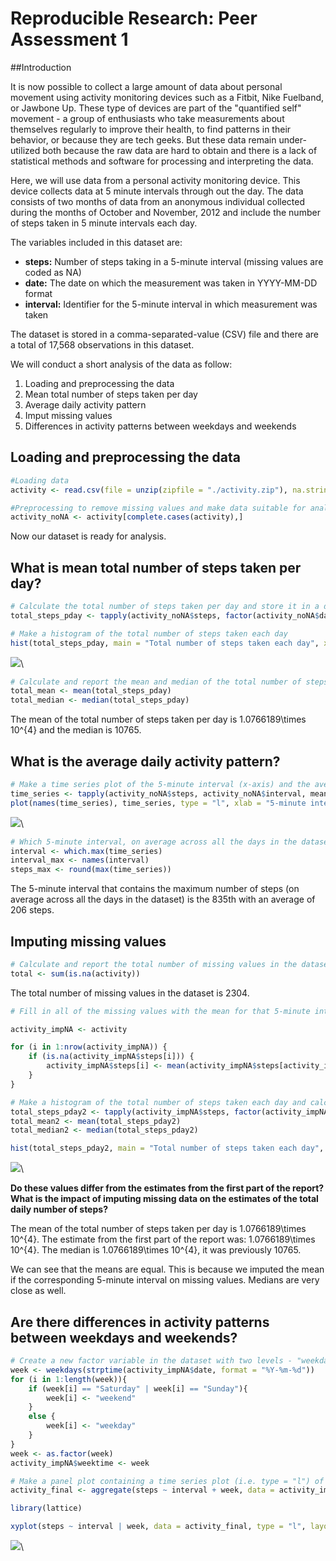 # Reproducible Research: Peer Assessment 1

##Introduction

It is now possible to collect a large amount of data about personal movement using activity monitoring devices such as a Fitbit, Nike Fuelband, or Jawbone Up. These type of devices are part of the "quantified self" movement - a group of enthusiasts who take measurements about themselves regularly to improve their health, to find patterns in their behavior, or because they are tech geeks. But these data remain under-utilized both because the raw data are hard to obtain and there is a lack of statistical methods and software for processing and interpreting the data.

Here, we will use data from a personal activity monitoring device. This device collects data at 5 minute intervals through out the day. The data consists of two months of data from an anonymous individual collected during the months of October and November, 2012 and include the number of steps taken in 5 minute intervals each day.

The variables included in this dataset are:

- **steps:** Number of steps taking in a 5-minute interval (missing values are coded as NA)
- **date:** The date on which the measurement was taken in YYYY-MM-DD format
- **interval:** Identifier for the 5-minute interval in which measurement was taken

The dataset is stored in a comma-separated-value (CSV) file and there are a total of 17,568 observations in this dataset.

We will conduct a short analysis of the data as follow:

1. Loading and preprocessing the data
2. Mean total number of steps taken per day
3. Average daily activity pattern
4. Imput missing values
5. Differences in activity patterns between weekdays and weekends

## Loading and preprocessing the data


```r
#Loading data
activity <- read.csv(file = unzip(zipfile = "./activity.zip"), na.strings = "NA")

#Preprocessing to remove missing values and make data suitable for analysis
activity_noNA <- activity[complete.cases(activity),]
```

Now our dataset is ready for analysis.

## What is mean total number of steps taken per day?


```r
# Calculate the total number of steps taken per day and store it in a data frame
total_steps_pday <- tapply(activity_noNA$steps, factor(activity_noNA$date), sum)

# Make a histogram of the total number of steps taken each day
hist(total_steps_pday, main = "Total number of steps taken each day", xlab = "Total steps per day", col = "blue")
```

![](PA1_template_files/figure-html/unnamed-chunk-2-1.png)\

```r
# Calculate and report the mean and median of the total number of steps taken per day
total_mean <- mean(total_steps_pday)
total_median <- median(total_steps_pday)
```

The mean of the total number of steps taken per day is 1.0766189\times 10^{4} and the median is 10765.

## What is the average daily activity pattern?


```r
# Make a time series plot of the 5-minute interval (x-axis) and the average number of steps taken, averaged across all days (y-axis)
time_series <- tapply(activity_noNA$steps, activity_noNA$interval, mean)
plot(names(time_series), time_series, type = "l", xlab = "5-minute interval", ylab = "Average number of steps each day", main = "Average daily activity", col = "blue")
```

![](PA1_template_files/figure-html/unnamed-chunk-3-1.png)\

```r
# Which 5-minute interval, on average across all the days in the dataset, contains the maximum number of steps?
interval <- which.max(time_series)
interval_max <- names(interval)
steps_max <- round(max(time_series))
```

The 5-minute interval that contains the maximum number of steps (on average across all the days in the dataset) is the 835th with an average of 206 steps.

## Imputing missing values


```r
# Calculate and report the total number of missing values in the dataset (i.e. the total number of rows with NAs)
total <- sum(is.na(activity))
```

The total number of missing values in the dataset is 2304.


```r
# Fill in all of the missing values with the mean for that 5-minute interval across all dataset. Create a new dataset (called "activity_impNA) that is equal to the original dataset but with the missing data filled in.

activity_impNA <- activity

for (i in 1:nrow(activity_impNA)) {
    if (is.na(activity_impNA$steps[i])) {
        activity_impNA$steps[i] <- mean(activity_impNA$steps[activity_impNA$interval == activity_impNA$interval[i]], na.rm=TRUE)
    }
}

# Make a histogram of the total number of steps taken each day and calculate and report the mean and median total number of steps taken per day. 
total_steps_pday2 <- tapply(activity_impNA$steps, factor(activity_impNA$date), sum)
total_mean2 <- mean(total_steps_pday2)
total_median2 <- median(total_steps_pday2)

hist(total_steps_pday2, main = "Total number of steps taken each day", xlab = "Total steps per day", col = "blue")
```

![](PA1_template_files/figure-html/unnamed-chunk-5-1.png)\

**Do these values differ from the estimates from the first part of the report? What is the impact of imputing missing data on the estimates of the total daily number of steps?**

The mean of the total number of steps taken per day is 1.0766189\times 10^{4}. The estimate from the first part of the report was: 1.0766189\times 10^{4}. The median is 1.0766189\times 10^{4}, it was previously 10765.

We can see that the means are equal. This is because we imputed the mean if the corresponding 5-minute interval on missing values. Medians are very close as well.

## Are there differences in activity patterns between weekdays and weekends?


```r
# Create a new factor variable in the dataset with two levels - "weekday" and "weekend" indicating whether a given date is a weekday or weekend day
week <- weekdays(strptime(activity_impNA$date, format = "%Y-%m-%d"))
for (i in 1:length(week)){
    if (week[i] == "Saturday" | week[i] == "Sunday"){
        week[i] <- "weekend"
    } 
    else {
        week[i] <- "weekday"
    }
}
week <- as.factor(week)
activity_impNA$weektime <- week

# Make a panel plot containing a time series plot (i.e. type = "l") of the 5-minute interval (x-axis) and the average number of steps taken, averaged across all weekday days or weekend days (y-axis)
activity_final <- aggregate(steps ~ interval + week, data = activity_impNA, mean)

library(lattice)

xyplot(steps ~ interval | week, data = activity_final, type = "l", layout = c(1, 2), xlab = "5-minute interval", ylab = "Average number of steps")
```

![](PA1_template_files/figure-html/unnamed-chunk-6-1.png)\

